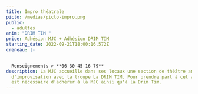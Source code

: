 ```yaml
---
title: Impro théatrale
picto: /medias/picto-impro.png
public:
  - adultes
anim: "DRIM TIM "
price: Adhésion MJC + Adhésion DRIM TIM
starting_date: 2022-09-21T18:00:16.572Z
creneau: |-
  

  Renseignements > **06 30 45 16 79**
description: La MJC accueille dans ses locaux une section de théâtre amateur
  d'improvisation avec la troupe La DRIM TIM. Pour prendre part à cet atelier il
  est nécessaire d'adhérer à la MJC ainsi qu'à la Drim Tim.
---
```

